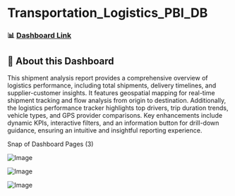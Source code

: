 # Transportation_Logistics_PBI_DB

### 📊 [Dashboard Link]([[https://app.powerbi.com/view?r=eyJrIjoiNTQzNGFmMDktMjZiOC00YTkwLWI5NjEtMGVhNzIwYmI0MDM2IiwidCI6IjQ2NTRiNmYxLTBlNDctNDU3OS1hOGExLTAyZmU5ZDk0M2M3YiIsImMiOjl9](https://app.powerbi.com/view?r=eyJrIjoiYzczZTA1Y2ItOTZmMS00OTQ5LTkwNjgtMTE0ZDEzNjhiMmQ4IiwidCI6IjQ2NTRiNmYxLTBlNDctNDU3OS1hOGExLTAyZmU5ZDk0M2M3YiIsImMiOjl9)](https://app.powerbi.com/view?r=eyJrIjoiOTk0OTQzMWMtMDc3Ni00NjU0LTk0MDYtYTk0MGM4ZTNiMDA5IiwidCI6IjQ2NTRiNmYxLTBlNDctNDU3OS1hOGExLTAyZmU5ZDk0M2M3YiIsImMiOjl9))

## 📌 About this Dashboard
This shipment analysis report provides a comprehensive overview of logistics performance, including total shipments, delivery timelines, and supplier-customer insights. It features geospatial mapping for real-time shipment tracking and flow analysis from origin to destination. Additionally, the logistics performance tracker highlights top drivers, trip duration trends, vehicle types, and GPS provider comparisons. Key enhancements include dynamic KPIs, interactive filters, and an information button for drill-down guidance, ensuring an intuitive and insightful reporting experience.

Snap of Dashboard Pages (3)

![Image](https://github.com/user-attachments/assets/550c75f4-f915-44f4-982a-f0aa11089c96)

![Image](https://github.com/user-attachments/assets/25ad2782-2e5e-41ff-873c-b9f781109a32)

![Image](https://github.com/user-attachments/assets/59512d47-95b8-447a-ad48-e579b553e254)
